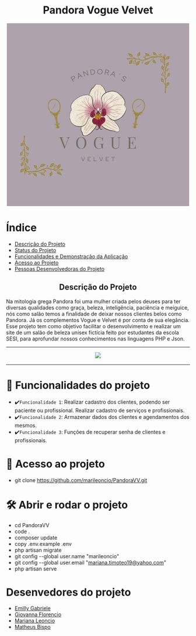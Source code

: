 <h1 align="center"> Pandora Vogue Velvet </h1>
<p align="center">
<img src="Pandora VV.jpg" alt="LOGO">
</p>

# Índice 
* [Descrição do Projeto](#descrição-do-projeto)
* [Status do Projeto](#status-do-Projeto)
* [Funcionalidades e Demonstração da Aplicação](#funcionalidades-do-projeto)
* [Acesso ao Projeto](#acesso-ao-projeto)
* [Pessoas Desenvolvedoras do Projeto](#pessoas-desenvolvedoras)


<h2 align="center">Descrição do Projeto</h2>
Na mitologia grega Pandora foi uma mulher criada pelos deuses para ter diversas qualidades como graça, beleza, inteligência, paciência e meiguice, nós como salão temos a finalidade de deixar nossos clientes belos como Pandora. Já os complementos Vogue e Velvet é por conta de sua elegância. Esse projeto tem como objetivo facilitar o desenvolvimento e realizar um site de um salão de beleza unisex fictícia feito por estudantes da escola SESI, para aprofundar nossos conhecimentos nas linguagens PHP e Json.
<hr>

<p align="center">
<img loading="lazy" src="http://img.shields.io/static/v1?label=STATUS&message=EM%20DESENVOLVIMENTO&color=7159c1&style=for-the-badge"/>
</p>
<hr>

# :hammer: Funcionalidades do projeto
* ✔️`Funcionalidade 1`: Realizar cadastro dos clientes, podendo ser paciente ou profissional. Realizar cadastro de serviços e profissionais.
* ✔️`Funcionalidade 2`: Armazenar dados dos clientes e agendamentos dos mesmos. 
* ✔️`Funcionalidade 3`: Funções de recuperar senha de clientes e profissionais.

 # 📁 Acesso ao projeto
 - git clone https://github.com/marileoncio/PandoraVV.git

# 🛠️ Abrir e rodar o projeto
- cd PandoraVV
- code .
- composer update
- copy .env.example .env
- php artisan migrate
- git config --global user.name "marileoncio"
- git config --global user.email "mariana.timoteo19@yahoo.com"
- php artisan serve

# Desenvedores do projeto 
* [Emilly Gabriele](https://github.com/EmyyS2)
* [Giovanna Florencio](https://github.com/nanaflorencci)
* [Mariana Leoncio](https://github.com/marileoncio)
* [Matheus Bispo](https://github.com/Matheus438)